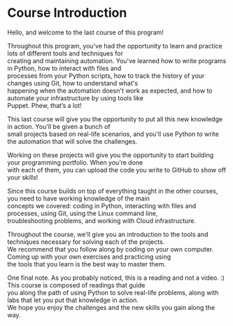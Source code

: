 # Course Introduction

Hello, and welcome to the last course of this program!

Throughout this program, you've had the opportunity to learn and practice lots of different tools and techniques for\
creating and maintaining automation. You've learned how to write programs in Python, how to interact with files and\
processes from your Python scripts, how to track the history of your changes using Git, how to understand what's\
happening when the automation doesn't work as expected, and how to automate your infrastructure by using tools like\
Puppet. Phew, that’s a lot!

This last course will give you the opportunity to put all this new knowledge in action. You'll be given a bunch of\
small projects based on real-life scenarios, and you'll use Python to write the automation that will solve the challenges.

Working on these projects will give you the opportunity to start building your programming portfolio. When you’re done\
with each of them, you can upload the code you write to GitHub to show off your skills!

Since this course builds on top of everything taught in the other courses, you need to have working knowledge of the main\
concepts we covered: coding in Python, interacting with files and processes, using Git, using the Linux command line,\
troubleshooting problems, and working with Cloud infrastructure.

Throughout the course, we'll give you an introduction to the tools and techniques necessary for solving each of the projects.\
We recommend that you follow along by coding on your own computer. Coming up with your own exercises and practicing using\
the tools that you learn is the best way to master them.

One final note. As you probably noticed, this is a reading and not a video. :) This course is composed of readings that guide\
you along the path of using Python to solve real-life problems, along with labs that let you put that knowledge in action.\
We hope you enjoy the challenges and the new skills you gain along the way.